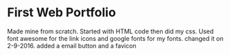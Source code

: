 # First Web Portfolio
Made mine from scratch. Started with HTML code then did my css.
Used font awesome for the link icons and google fonts for my fonts.
changed it on 2-9-2016. added a email button and a favicon
